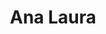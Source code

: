 ---
title: Ana Laura
artigo: a
picture: /images/a/Ana Laura.png
background: /images/fundos/striped.jpg
style: style-roxo1
description: Significado do nome Ana Laura
full-description: Esse nome é o máximo, mesmo, hein?! Não bastava um nome lindo, juntaram logo dois de uma vez!  E, como o próprio significado diz, há muita graciosidade nessa dobradinha.<br> Ana Laura = Graciosa + Vitoriosa.
---